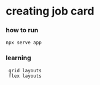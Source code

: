# creating job card 

### how to run 

    npx serve app

### learning 
     
     grid layouts 
     flex layouts 